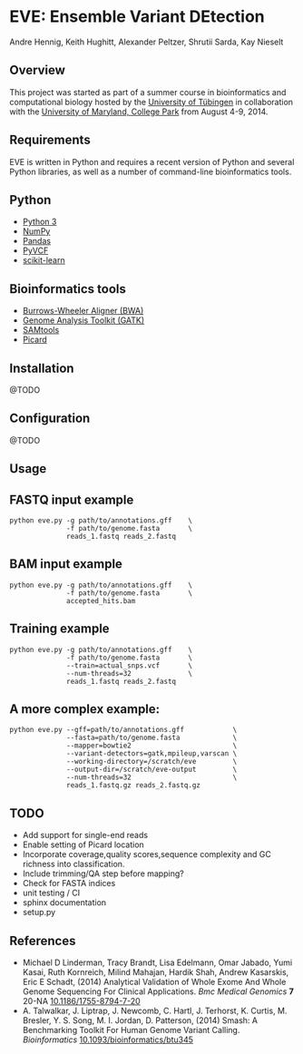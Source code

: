 EVE: Ensemble Variant DEtection
===============================

Andre Hennig, Keith Hughitt, Alexander Peltzer, Shrutii Sarda, Kay Nieselt

Overview
--------

This project was started as part of a summer course in bioinformatics
and computational biology hosted by the [University of
Tübingen](http://www.ra.cs.uni-tuebingen.de/links/bioinformatik/welcome_e.html)
in collaboration with the [University of Maryland, College
Park](http://www.cbcb.umd.edu/) from August 4-9, 2014.

Requirements
------------

EVE is written in Python and requires a recent version of Python and several
Python libraries, as well as a number of command-line bioinformatics tools.

## Python

- [Python 3](https://www.python.org/downloads/)
- [NumPy](http://www.numpy.org/)
- [Pandas](http://pandas.pydata.org/)
- [PyVCF](http://pyvcf.readthedocs.org/en/latest/INTRO.html)
- [scikit-learn](http://scikit-learn.org/stable/)

## Bioinformatics tools

- [Burrows-Wheeler Aligner (BWA)](http://bio-bwa.sourceforge.net/)
- [Genome Analysis Toolkit (GATK)](https://www.broadinstitute.org/gatk/)
- [SAMtools](http://samtools.sourceforge.net/)
- [Picard](http://picard.sourceforge.net/)

Installation
------------
@TODO

Configuration
-------------
@TODO

Usage
-----

## FASTQ input example

```
python eve.py -g path/to/annotations.gff    \
              -f path/to/genome.fasta       \
              reads_1.fastq reads_2.fastq
```

## BAM input example

```
python eve.py -g path/to/annotations.gff    \
              -f path/to/genome.fasta       \
              accepted_hits.bam
```

## Training example

```
python eve.py -g path/to/annotations.gff    \
              -f path/to/genome.fasta       \
              --train=actual_snps.vcf       \
              --num-threads=32              \
              reads_1.fastq reads_2.fastq
```

## A more complex example:

```
python eve.py --gff=path/to/annotations.gff            \
              --fasta=path/to/genome.fasta             \
              --mapper=bowtie2                         \
              --variant-detectors=gatk,mpileup,varscan \
              --working-directory=/scratch/eve         \
              --output-dir=/scratch/eve-output         \
              --num-threads=32                         \
              reads_1.fastq.gz reads_2.fastq.gz
```

TODO
----
- Add support for single-end reads
- Enable setting of Picard location
- Incorporate coverage,quality scores,sequence complexity and GC richness
  into classification.
- Include trimming/QA step before mapping?
- Check for FASTA indices
- unit testing / CI
- sphinx documentation
- setup.py

References
----------

-   Michael D Linderman, Tracy Brandt, Lisa Edelmann, Omar Jabado, Yumi
    Kasai, Ruth Kornreich, Milind Mahajan, Hardik Shah, Andrew
    Kasarskis, Eric E Schadt, (2014) Analytical Validation of Whole
    Exome And Whole Genome Sequencing For Clinical Applications. <em>Bmc
    Medical Genomics</em> <strong>7</strong> 20-NA
    <a href="http://dx.doi.org/10.1186/1755-8794-7-20">10.1186/1755-8794-7-20</a>
-   A. Talwalkar, J. Liptrap, J. Newcomb, C. Hartl, J. Terhorst, K.
    Curtis, M. Bresler, Y. S. Song, M. I. Jordan, D. Patterson, (2014)
    Smash: A Benchmarking Toolkit For Human Genome Variant Calling.
    <em>Bioinformatics</em>
    <a href="http://dx.doi.org/10.1093/bioinformatics/btu345">10.1093/bioinformatics/btu345</a>

